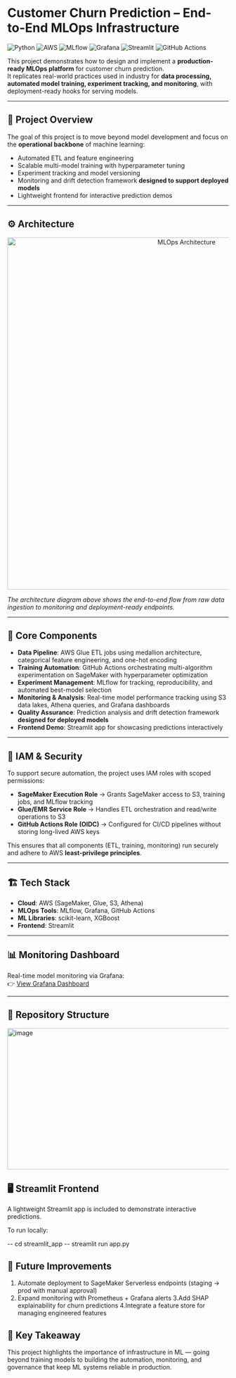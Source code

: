 # Customer Churn Prediction – End-to-End MLOps Infrastructure

![Python](https://img.shields.io/badge/Python-3.11-blue?logo=python)
![AWS](https://img.shields.io/badge/AWS-SageMaker%20%7C%20Glue%20%7C%20S3-orange?logo=amazon-aws)
![MLflow](https://img.shields.io/badge/MLflow-Experiment%20Tracking-blue?logo=mlflow)
![Grafana](https://img.shields.io/badge/Grafana-Monitoring-orange?logo=grafana)
![Streamlit](https://img.shields.io/badge/Streamlit-Frontend-red?logo=streamlit)
![GitHub Actions](https://img.shields.io/badge/GitHub%20Actions-CI%2FCD-black?logo=githubactions)

This project demonstrates how to design and implement a **production-ready MLOps platform** for customer churn prediction.  
It replicates real-world practices used in industry for **data processing, automated model training, experiment tracking, and monitoring**, with deployment-ready hooks for serving models.

---

## 🚀 Project Overview
The goal of this project is to move beyond model development and focus on the **operational backbone** of machine learning:
- Automated ETL and feature engineering  
- Scalable multi-model training with hyperparameter tuning  
- Experiment tracking and model versioning  
- Monitoring and drift detection framework **designed to support deployed models**  
- Lightweight frontend for interactive prediction demos  

---

## ⚙️ Architecture
<p align="center">
  <img src="architecture.png" alt="MLOps Architecture" width="800"/>
</p>

_The architecture diagram above shows the end-to-end flow from raw data ingestion to monitoring and deployment-ready endpoints._  

---

## 🔑 Core Components
- **Data Pipeline**: AWS Glue ETL jobs using medallion architecture, categorical feature engineering, and one-hot encoding  
- **Training Automation**: GitHub Actions orchestrating multi-algorithm experimentation on SageMaker with hyperparameter optimization  
- **Experiment Management**: MLflow for tracking, reproducibility, and automated best-model selection  
- **Monitoring & Analysis**: Real-time model performance tracking using S3 data lakes, Athena queries, and Grafana dashboards  
- **Quality Assurance**: Prediction analysis and drift detection framework **designed for deployed models**  
- **Frontend Demo**: Streamlit app for showcasing predictions interactively  

---

## 🔐 IAM & Security
To support secure automation, the project uses IAM roles with scoped permissions:
- **SageMaker Execution Role** → Grants SageMaker access to S3, training jobs, and MLflow tracking  
- **Glue/EMR Service Role** → Handles ETL orchestration and read/write operations to S3  
- **GitHub Actions Role (OIDC)** → Configured for CI/CD pipelines without storing long-lived AWS keys  

This ensures that all components (ETL, training, monitoring) run securely and adhere to AWS **least-privilege principles**.  

---

## 🏗️ Tech Stack
- **Cloud**: AWS (SageMaker, Glue, S3, Athena)  
- **MLOps Tools**: MLflow, Grafana, GitHub Actions  
- **ML Libraries**: scikit-learn, XGBoost  
- **Frontend**: Streamlit  

---

## 📊 Monitoring Dashboard
Real-time model monitoring via Grafana:  
👉 [View Grafana Dashboard](https://sankalp20487.grafana.net/d/438bb8a0-2468-462c-9bde-15719f249ad6/customerchurnmodelmonitoring?orgId=1&from=2025-08-22T04:00:00.500Z&to=2025-09-03T03:59:58.500Z&timezone=browser)

---

## 📂 Repository Structure

<img width="597" height="321" alt="image" src="https://github.com/user-attachments/assets/001cdae5-1864-4f84-ac36-b7db2f768354" />

## 🖥️ Streamlit Frontend
A lightweight Streamlit app is included to demonstrate interactive predictions.

To run locally:

-- cd streamlit_app
-- streamlit run app.py

## 🔮 Future Improvements

1. Automate deployment to SageMaker Serverless endpoints (staging → prod with manual approval)
2. Expand monitoring with Prometheus + Grafana alerts
3.Add SHAP explainability for churn predictions
4.Integrate a feature store for managing engineered features

## 📌 Key Takeaway
This project highlights the importance of infrastructure in ML — going beyond training models to building the automation, monitoring, and governance that keep ML systems reliable in production.


